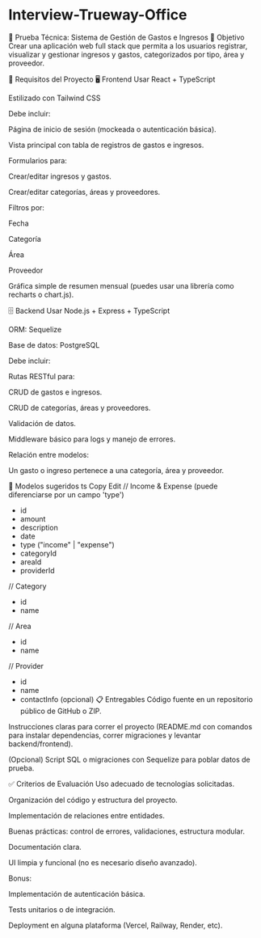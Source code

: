 # Interview-Trueway-Office

🧪 Prueba Técnica: Sistema de Gestión de Gastos e Ingresos
🎯 Objetivo
Crear una aplicación web full stack que permita a los usuarios registrar, visualizar y gestionar ingresos y gastos, categorizados por tipo, área y proveedor.

🧱 Requisitos del Proyecto
🖥️ Frontend
Usar React + TypeScript

Estilizado con Tailwind CSS

Debe incluir:

Página de inicio de sesión (mockeada o autenticación básica).

Vista principal con tabla de registros de gastos e ingresos.

Formularios para:

Crear/editar ingresos y gastos.

Crear/editar categorías, áreas y proveedores.

Filtros por:

Fecha

Categoría

Área

Proveedor

Gráfica simple de resumen mensual (puedes usar una librería como recharts o chart.js).

🗄️ Backend
Usar Node.js + Express + TypeScript

ORM: Sequelize

Base de datos: PostgreSQL

Debe incluir:

Rutas RESTful para:

CRUD de gastos e ingresos.

CRUD de categorías, áreas y proveedores.

Validación de datos.

Middleware básico para logs y manejo de errores.

Relación entre modelos:

Un gasto o ingreso pertenece a una categoría, área y proveedor.

🧩 Modelos sugeridos
ts
Copy
Edit
// Income & Expense (puede diferenciarse por un campo 'type')
- id
- amount
- description
- date
- type ("income" | "expense")
- categoryId
- areaId
- providerId

// Category
- id
- name

// Area
- id
- name

// Provider
- id
- name
- contactInfo (opcional)
📋 Entregables
Código fuente en un repositorio público de GitHub o ZIP.

Instrucciones claras para correr el proyecto (README.md con comandos para instalar dependencias, correr migraciones y levantar backend/frontend).

(Opcional) Script SQL o migraciones con Sequelize para poblar datos de prueba.

✅ Criterios de Evaluación
Uso adecuado de tecnologías solicitadas.

Organización del código y estructura del proyecto.

Implementación de relaciones entre entidades.

Buenas prácticas: control de errores, validaciones, estructura modular.

Documentación clara.

UI limpia y funcional (no es necesario diseño avanzado).

Bonus:

Implementación de autenticación básica.

Tests unitarios o de integración.

Deployment en alguna plataforma (Vercel, Railway, Render, etc).
